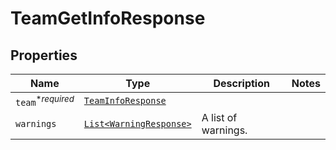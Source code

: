 

# TeamGetInfoResponse



## Properties

| Name | Type | Description | Notes |
|------------ | ------------- | ------------- | -------------|
| `team`<sup>*_required_</sup> | [```TeamInfoResponse```](TeamInfoResponse.md) |    |  |
| `warnings` | [```List<WarningResponse>```](WarningResponse.md) |  A list of warnings.  |  |



